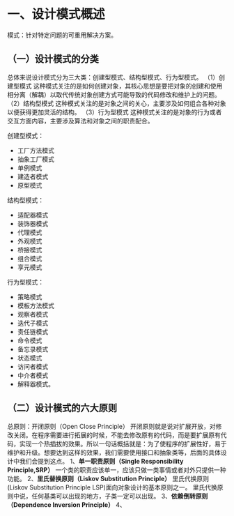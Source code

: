 # 一、设计模式概述

模式：针对特定问题的可重用解决方案。

## （一）设计模式的分类
总体来说设计模式分为三大类：创建型模式、结构型模式、行为型模式。
（1）创建型模式
这种模式关注的是如何创建对象，其核心思想是要把对象的创建和使用相分离（解耦）以取代传统对象创建方式可能导致的代码修改和维护上的问题。
（2）结构型模式
这种模式关注的是对象之间的关心，主要涉及如何组合各种对象以便获得更加灵活的结构。
（3）行为型模式
这种模式关注的是对象的行为或者交互方面内容，主要涉及算法和对象之间的职责配合。

创建型模式：
+ 工厂方法模式
+ 抽象工厂模式
+ 单例模式
+ 建造者模式
+ 原型模式

结构型模式：
+ 适配器模式
+ 装饰器模式
+ 代理模式
+ 外观模式
+ 桥接模式
+ 组合模式
+ 享元模式

行为型模式：
+ 策略模式
+ 模板方法模式
+ 观察者模式
+ 迭代子模式
+ 责任链模式
+ 命令模式
+ 备忘录模式
+ 状态模式
+ 访问者模式
+ 中介者模式
+ 解释器模式。

## （二）设计模式的六大原则
总原则：开闭原则（Open Close Principle）
开闭原则就是说对扩展开放，对修改关闭。在程序需要进行拓展的时候，不能去修改原有的代码，而是要扩展原有代码，实现一个热插拔的效果。所以一句话概括就是：为了使程序的扩展性好，易于维护和升级。想要达到这样的效果，我们需要使用接口和抽象类等，后面的具体设计中我们会提到这点。
1、**单一职责原则（Single Responsibility Principle,SRP）**
一个类的职责应该单一，应该只做一类事情或者对外只提供一种功能。
2、**里氏替换原则（Liskov Substitution Principle）**
里氏代换原则(Liskov Substitution Principle LSP)面向对象设计的基本原则之一。 里氏代换原则中说，任何基类可以出现的地方，子类一定可以出现。
3、**依赖倒转原则（Dependence Inversion Principle）**
4、

